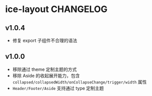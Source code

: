 # ice-layout CHANGELOG

## v1.0.4

- 修复 export 子组件不合理的语法

## v1.0.0

- 移除通过 theme 定制主题的方式
- 移除 Aside 的收起展开能力，包含 `collapsed/collapsedWidth/onCollapseChange/trigger/width` 属性
- `Header/Footer/Aside` 支持通过 type 定制主题